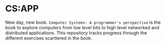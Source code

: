 # CS:APP

New day, new book. `Computer Systems: A programmer's perspective`
is the book to explore computers from low level bits to high level
networked and distributed applications. This repository tracks progress
through the different exercises scarttered in the book.

